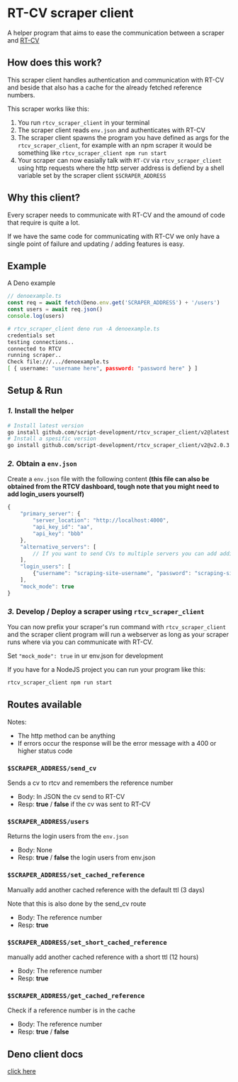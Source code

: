 # RT-CV scraper client

A helper program that aims to ease the communication between a scraper and [RT-CV](https://github.com/script-development/RT-CV)

## How does this work?

This scraper client handles authentication and communication with RT-CV and beside that also has a cache for the already fetched reference numbers.

This scraper works like this:

1. You run `rtcv_scraper_client` in your terminal
2. The scraper client reads `env.json` and authenticates with RT-CV
3. The scraper client spawns the program you have defined as args for the `rtcv_scraper_client`, for example with an npm scraper it would be something like `rtcv_scraper_client npm run start`
4. Your scraper can now easially talk with `RT-CV` via `rtcv_scraper_client` using http requests where the http server address is defiend by a shell variable set by the scraper client `$SCRAPER_ADDRESS`

## Why this client?

Every scraper needs to communicate with RT-CV and the amound of code that require is quite a lot.

If we have the same code for communicating with RT-CV we only have a single point of failure and updating / adding features is easy.

## Example

A Deno example

```ts
// denoexample.ts
const req = await fetch(Deno.env.get('SCRAPER_ADDRESS') + '/users')
const users = await req.json()
console.log(users)
```

```sh
# rtcv_scraper_client deno run -A denoexample.ts
credentials set
testing connections..
connected to RTCV
running scraper..
Check file:///.../denoexample.ts
[ { username: "username here", password: "password here" } ]
```

## Setup & Run

### *1.* Install the helper

```sh
# Install latest version
go install github.com/script-development/rtcv_scraper_client/v2@latest
# Install a spesific version
go install github.com/script-development/rtcv_scraper_client/v2@v2.0.3
```

### *2.* Obtain a `env.json`

Create a `env.json` file with the following content **(this file can also be obtained from the RTCV dashboard, tough note that you might need to add login_users yourself)**
```js
{
    "primary_server": {
        "server_location": "http://localhost:4000",
        "api_key_id": "aa",
        "api_key": "bbb"
    },
    "alternative_servers": [
        // If you want to send CVs to multiple servers you can add additional servers here
    ],
    "login_users": [
        {"username": "scraping-site-username", "password": "scraping-site-password"}
    ],
    "mock_mode": true
}
```

### *3.* Develop / Deploy a scraper using `rtcv_scraper_client`

You can now prefix your scraper's run command with `rtcv_scraper_client` and the scraper client program will run a webserver as long as your scraper runs where via you can communicate with RT-CV.

Set `"mock_mode": true` in ur env.json for development 

If you have for a NodeJS project you can run your program like this:

```sh
rtcv_scraper_client npm run start
```

## Routes available

Notes:
- The http method can be anything
- If errors occur the response will be the error message with a 400 or higher status code

### `$SCRAPER_ADDRESS/send_cv`

Sends a cv to rtcv and remembers the reference number

- Body: In JSON the cv send to RT-CV
- Resp: **true** / **false** if the cv was sent to RT-CV

### `$SCRAPER_ADDRESS/users`

Returns the login users from the `env.json`

- Body: None
- Resp: **true** / **false** the login users from env.json

### `$SCRAPER_ADDRESS/set_cached_reference`

Manually add another cached reference with the default ttl (3 days)

Note that this is also done by the send_cv route

- Body: The reference number
- Resp: **true**

### `$SCRAPER_ADDRESS/set_short_cached_reference`

manually add another cached reference with a short ttl (12 hours)

- Body: The reference number
- Resp: **true**

### `$SCRAPER_ADDRESS/get_cached_reference`

Check if a reference number is in the cache

- Body: The reference number
- Resp: **true** / **false**

## Deno client docs

[click here](./DENO_README.md)
